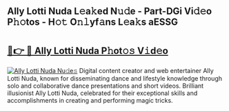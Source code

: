 ## Ally Lotti Nuda L𝚎a𝚔ed N𝚞𝚍e - Part-DGi Vi𝚍𝚎o P𝚑𝚘tos - H𝚘𝚝 O𝚗𝚕yf𝚊ns L𝚎a𝚔s aESSG

# <h2><a href="http://kf4i6j.oniu.top/?m=Ally+Lotti+Nuda">🔗👉 🔴 Ally Lotti Nuda P𝚑ot𝚘𝚜 V𝚒d𝚎o</a></h2>

[![Ally Lotti Nuda Nu𝚍e𝚜](https://i.imgur.com/0qMVB7G.gif)](http://kf4i6j.oniu.top/?m=Ally+Lotti+Nuda)
Digital content creator and web entertainer Ally Lotti Nuda, known for disseminating dance and lifestyle knowledge through solo and collaborative dance presentations and short videos. Brilliant illusionist Ally Lotti Nuda, celebrated for their exceptional skills and accomplishments in creating and performing magic tricks.  
